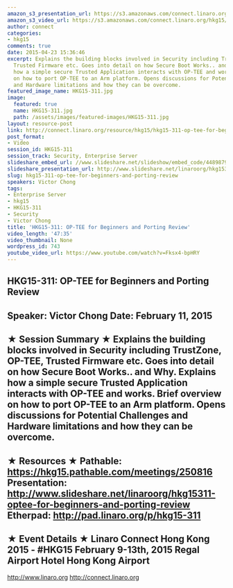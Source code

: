 ```yaml
---
amazon_s3_presentation_url: https://s3.amazonaws.com/connect.linaro.org/hkg15/Videos/02-11-Wednesday/HKG15-311.pdf
amazon_s3_video_url: https://s3.amazonaws.com/connect.linaro.org/hkg15/Videos/02-11-Wednesday/HKG15-311+OP-TEE+for+Beginners+and+Porting+Review.mp4
author: connect
categories:
- hkg15
comments: true
date: 2015-04-23 15:36:46
excerpt: Explains the building blocks involved in Security including TrustZone, OP-TEE,
  Trusted Firmware etc. Goes into detail on how Secure Boot Works.. and Why. Explains
  how a simple secure Trusted Application interacts with OP-TEE and works. Brief overview
  on how to port OP-TEE to an Arm platform. Opens discussions for Potential Challenges
  and Hardware limitations and how they can be overcome.
featured_image_name: HKG15-311.jpg
image:
  featured: true
  name: HKG15-311.jpg
  path: /assets/images/featured-images/HKG15-311.jpg
layout: resource-post
link: http://connect.linaro.org/resource/hkg15/hkg15-311-op-tee-for-beginners-and-porting-review/
post_format:
- Video
session_id: HKG15-311
session_track: Security, Enterprise Server
slideshare_embed_url: //www.slideshare.net/slideshow/embed_code/44898792
slideshare_presentation_url: http://www.slideshare.net/linaroorg/hkg15311-optee-for-beginners-and-porting-review
slug: hkg15-311-op-tee-for-beginners-and-porting-review
speakers: Victor Chong
tags:
- Enterprise Server
- hkg15
- HKG15-311
- Security
- Victor Chong
title: 'HKG15-311: OP-TEE for Beginners and Porting Review'
video_length: '47:35'
video_thumbnail: None
wordpress_id: 743
youtube_video_url: https://www.youtube.com/watch?v=Fksx4-bpHRY
---
```


HKG15-311: OP-TEE for Beginners and Porting Review 
--------------------------------------------------- 
Speaker: Victor Chong 
Date: February 11, 2015 
--------------------------------------------------- 
★ Session Summary ★ 
Explains the building blocks involved in Security including TrustZone, OP-TEE, Trusted Firmware etc. Goes into detail on how Secure Boot Works.. and Why. Explains how a simple secure Trusted Application interacts with OP-TEE and works. Brief overview on how to port OP-TEE to an Arm platform. Opens discussions for Potential Challenges and Hardware limitations and how they can be overcome. 
-------------------------------------------------- 
★ Resources ★ 
Pathable: https://hkg15.pathable.com/meetings/250816 
Presentation:  http://www.slideshare.net/linaroorg/hkg15311-optee-for-beginners-and-porting-review 
Etherpad: http://pad.linaro.org/p/hkg15-311 
--------------------------------------------------- 
★ Event Details ★ 
Linaro Connect Hong Kong 2015 - #HKG15 
February 9-13th, 2015 
Regal Airport Hotel Hong Kong Airport 
--------------------------------------------------- 
http://www.linaro.org 
http://connect.linaro.org